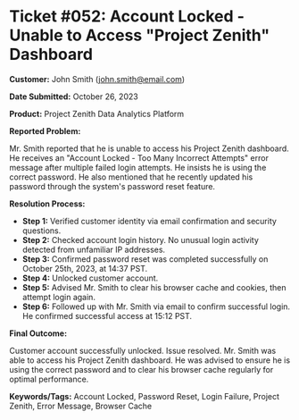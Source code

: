 # Ticket #052:  Account Locked - Unable to Access "Project Zenith" Dashboard

**Customer:** John Smith (john.smith@email.com)

**Date Submitted:** October 26, 2023

**Product:** Project Zenith Data Analytics Platform

**Reported Problem:**

Mr. Smith reported that he is unable to access his Project Zenith dashboard. He receives an "Account Locked - Too Many Incorrect Attempts" error message after multiple failed login attempts. He insists he is using the correct password. He also mentioned that he recently updated his password through the system's password reset feature.


**Resolution Process:**

* **Step 1:** Verified customer identity via email confirmation and security questions.
* **Step 2:**  Checked account login history.  No unusual login activity detected from unfamiliar IP addresses.
* **Step 3:** Confirmed password reset was completed successfully on October 25th, 2023, at 14:37 PST.
* **Step 4:**  Unlocked customer account.
* **Step 5:**  Advised Mr. Smith to clear his browser cache and cookies, then attempt login again.
* **Step 6:**  Followed up with Mr. Smith via email to confirm successful login. He confirmed successful access at 15:12 PST.


**Final Outcome:**

Customer account successfully unlocked. Issue resolved.  Mr. Smith was able to access his Project Zenith dashboard.  He was advised to ensure he is using the correct password and to clear his browser cache regularly for optimal performance.

**Keywords/Tags:** Account Locked, Password Reset, Login Failure, Project Zenith, Error Message, Browser Cache


